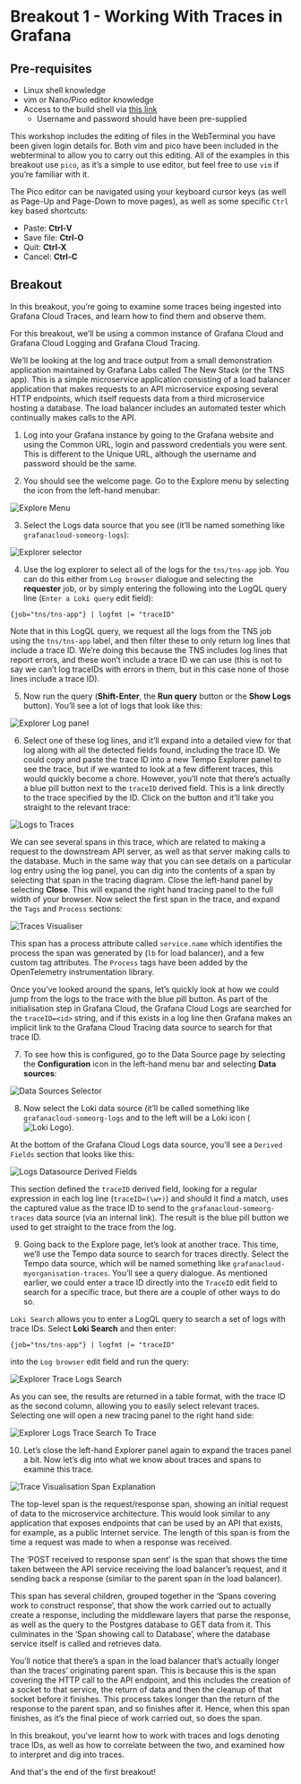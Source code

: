 
# Breakout 1 - Working With Traces in Grafana

## Pre-requisites

* Linux shell knowledge
* vim or Nano/Pico editor knowledge
* Access to the build shell via [this link](https://wetty-tnsapril.work-shop.grafana.net/)
  *    Username and password should have been pre-supplied

This workshop includes the editing of files in the WebTerminal you have been given login details for. Both vim and pico have been included in the webterminal to allow you to carry out this editing. All of the examples in this breakout use `pico`, as it’s a simple to use editor, but feel free to use `vim` if you’re familiar with it.

The Pico editor can be navigated using your keyboard cursor keys (as well as Page-Up and Page-Down to move pages), as well as some specific `Ctrl` key based shortcuts:

* Paste: **Ctrl-V**
* Save file: **Ctrl-O**
* Quit: **Ctrl-X**
* Cancel: **Ctrl-C**

## Breakout

In this breakout, you’re going to examine some traces being ingested into Grafana Cloud Traces, and learn how to find them and observe them.

For this breakout, we’ll be using a common instance of Grafana Cloud and Grafana Cloud Logging and Grafana Cloud Tracing.

We’ll be looking at the log and trace output from a small demonstration application maintained by Grafana Labs called The New Stack (or the TNS app). This is a simple microservice application consisting of a load balancer application that makes requests to an API microservice exposing several HTTP endpoints, which itself requests data from a third microservice hosting a database. The load balancer includes an automated tester which continually makes calls to the API.

1. Log into your Grafana instance by going to the Grafana website and using the Common URL, login and password credentials you were sent. This is different to the Unique URL, although the username and password should be the same.

2. You should see the welcome page. Go to the Explore menu by selecting the icon from the left-hand menubar:

![Explore Menu](images/image1.png)

3. Select the Logs data source that you see (it’ll be named something like `grafanacloud-someorg-logs`):

![Explorer selector](images/image6.png)

4. Use the log explorer to select all of the logs for the `tns/tns-app` job. You can do this either from `Log browser` dialogue and selecting the **requester** job, or by simply entering the following into the LogQL query line (`Enter a Loki query` edit field):

```
{job="tns/tns-app"} | logfmt |= "traceID"
```

Note that in this LogQL query, we request all the logs from the TNS job using the `tns/tns-app` label, and then filter these to only return log lines that include a trace ID. We’re doing this because the TNS includes log lines that report errors, and these won’t include a trace ID we can use (this is not to say we can’t log traceIDs with errors in them, but in this case none of those lines include a trace ID).

5. Now run the query (**Shift-Enter**, the **Run query** button or the **Show Logs** button). You’ll see a lot of logs that look like this:

![Explorer Log panel](images/image28.png)

6. Select one of these log lines, and it’ll expand into a detailed view for that log along with all the detected fields found, including the trace ID. We could copy and paste the trace ID into a new Tempo Explorer panel to see the trace, but if we wanted to look at a few different traces, this would quickly become a chore. However, you’ll note that there’s actually a blue pill button next to the `traceID` derived field. This is a link directly to the trace specified by the ID. Click on the button and it’ll take you straight to the relevant trace:

![Logs to Traces](images/image7.png)

We can see several spans in this trace, which are related to making a request to the downstream API server, as well as that server making calls to the database. Much in the same way that you can see details on a particular log entry using the log panel, you can dig into the contents of a span by selecting that span in the tracing diagram. Close the left-hand panel by selecting **Close**. This will expand the right hand tracing panel to the full width of your browser. Now select the first span in the trace, and expand the `Tags` and `Process` sections:

![Traces Visualiser](images/image32.png)

This span has a process attribute called `service.name` which identifies the process the span was generated by (`lb` for load balancer), and a few custom tag attributes. The `Process` tags have been added by the OpenTelemetry instrumentation library.

Once you’ve looked around the spans, let’s quickly look at how we could jump from the logs to the trace with the blue pill button. As part of the initialisation step in Grafana Cloud, the Grafana Cloud Logs are searched for the `traceID=<id>` string, and if this exists in a log line then Grafana makes an implicit link to the Grafana Cloud Tracing data source to search for that trace ID.

7. To see how this is configured, go to the Data Source page by selecting the **Configuration** icon in the left-hand menu bar and selecting **Data sources**:

![Data Sources Selector](images/image23.png)

8. Now select the Loki data source (it’ll be called something like `grafanacloud-someorg-logs` and to the left will be a Loki icon (![Loki Logo](images/image19.png)).

At the bottom of the Grafana Cloud Logs data source, you’ll see a `Derived Fields` section that looks like this:

![Logs Datasource Derived Fields](images/image11.png)

This section defined the `traceID` derived field, looking for a regular expression in each log line (`traceID=(\w+)`) and should it find a match, uses the captured value as the trace ID to send to the `grafanacloud-someorg-traces` data source (via an internal link). The result is the blue pill button we used to get straight to the trace from the log.

9. Going back to the Explore page, let’s look at another trace. This time, we’ll use the Tempo data source to search for traces directly. Select the Tempo data source, which will be named something like `grafanacloud-myorganisation-traces`. You’ll see a query dialogue. As mentioned earlier, we could enter a trace ID directly into the `TraceID` edit field to search for a specific trace, but there are a couple of other ways to do so.

`Loki Search` allows you to enter a LogQL query to search a set of logs with trace IDs. Select **Loki Search** and then enter:

```
{job="tns/tns-app"} | logfmt |= "traceID"
```

into the `Log browser` edit field and run the query:

![Explorer Trace Logs Search](images/image15.png)

As you can see, the results are returned in a table format, with the trace ID as the second column, allowing you to easily select relevant traces. Selecting one will open a new tracing panel to the right hand side:

![Explorer Logs Trace Search To Trace](images/image27.png)

10. Let’s close the left-hand Explorer panel again to expand the traces panel a bit. Now let’s dig into what we know about traces and spans to examine this trace.

![Trace Visualisation Span Explanation](images/image13.png)

The top-level span is the request/response span, showing an initial request of data to the microservice architecture. This would look similar to any application that exposes endpoints that can be used by an API that exists, for example, as a public Internet service. The length of this span is from the time a request was made to when a response was received.

The ‘POST received to response span sent’ is the span that shows the time taken between the API service receiving the load balancer’s request, and it sending back a response (similar to the parent span in the load balancer).

This span has several children, grouped together in the ‘Spans covering work to construct response’, that show the work carried out to actually create a response, including the middleware layers that parse the response, as well as the query to the Postgres database to GET data from it. This culminates in the ‘Span showing call to Database’, where the database service itself is called and retrieves data.

You’ll notice that there’s a span in the load balancer that’s actually longer than the traces’ originating parent span. This is because this is the span covering the HTTP call to the API endpoint, and this includes the creation of a socket to that service, the return of data and then the cleanup of that socket before it finishes. This process takes longer than the return of the response to the parent span, and so finishes after it. Hence, when this span finishes, as it’s the final piece of work carried out, so does the span.

In this breakout, you’ve learnt how to work with traces and logs denoting trace IDs, as well as how to correlate between the two, and examined how to interpret and dig into traces.

And that's the end of the first breakout!